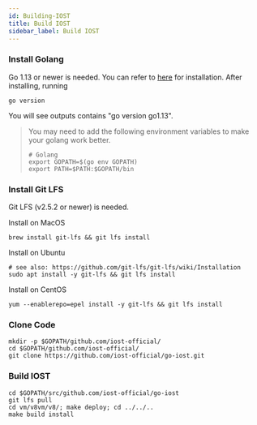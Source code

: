 ```yaml
---
id: Building-IOST
title: Build IOST
sidebar_label: Build IOST
---
```

### Install Golang
Go 1.13 or newer is needed.
You can refer to [here](https://golang.org/doc/install) for installation. After installing, running
```
go version
```
You will see outputs contains "go version go1.13".

> You may need to add the following environment variables to make your golang work better.
> ```
> # Golang
> export GOPATH=$(go env GOPATH)
> export PATH=$PATH:$GOPATH/bin
> ```

### Install Git LFS
Git LFS (v2.5.2 or newer) is needed.

Install on MacOS
```
brew install git-lfs && git lfs install
```

Install on Ubuntu
```
# see also: https://github.com/git-lfs/git-lfs/wiki/Installation
sudo apt install -y git-lfs && git lfs install
```

Install on CentOS
```
yum --enablerepo=epel install -y git-lfs && git lfs install
```

### Clone Code

```
mkdir -p $GOPATH/github.com/iost-official/
cd $GOPATH/github.com/iost-official/
git clone https://github.com/iost-official/go-iost.git
```

### Build IOST
```
cd $GOPATH/src/github.com/iost-official/go-iost
git lfs pull
cd vm/v8vm/v8/; make deploy; cd ../../..
make build install
```
